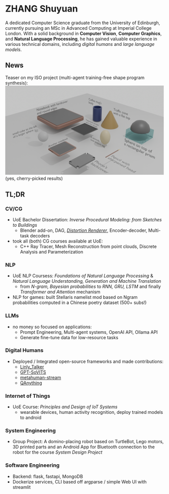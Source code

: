 # ZHANG Shuyuan

A dedicated Computer Science graduate from the University of Edinburgh, currently pursuing an MSc in Advanced Computing at Imperial College London. With a solid background in **Computer Vision**, **Computer Graphics**, and **Natural Language Processing**, he has gained valuable experience in various technical domains, including *digital humans* and *large language models*.

## News

Teaser on my ISO project (multi-agent training-free shape program synthesis): 
![gallery](./assets/img/gallery.png)
(yes, cherry-picked results)

## TL;DR

### CV/CG

- UoE Bachelor Dissertation: *Inverse Procedural Modeling: from Sketches to Buildings*
  - Blender add-on, DAG, [*Distortion Renderer*](https://github.com/SanBingYouYong/distortion-renderer), Encoder-decoder, Multi-task decoders
- took all (both) CG courses available at UoE:
  - C++ Ray Tracer, Mesh Reconstruction from point clouds, Discrete Analysis and Parameterization

### NLP

- UoE NLP Coursess: *Foundations of Natural Language Processing* & *Natural Language Understanding, Generation and Machine Translation*
  - from *N-gram, Bayesian probabilities* to *RNN, GRU, LSTM* and finally *Transformer and Attention* mechanism
- NLP for games: built Stellaris namelist mod based on Ngram probabilities computed in a Chinese poetry dataset (500+ subs!)

### LLMs

- no money so focused on applications:
  - Prompt Engineering, Multi-agent systems, OpenAI API, Ollama API
  - Generate fine-tune data for low-resource tasks

### Digital Humans

- Deployed / Integrated open-source frameworks and made contributions:
  - [Linly_Talker](https://github.com/Kedreamix/Linly-Talker)
  - [GPT-SoVITS](https://github.com/RVC-Boss/GPT-SoVITS)
  - [metahuman-stream](https://github.com/lipku/metahuman-stream)
  - [QAnything](https://github.com/netease-youdao/QAnything)

### Internet of Things

- UoE Course: *Principles and Design of IoT Systems*
  - wearable devices, human activity recognition, deploy trained models to android

### System Engineering

- Group Project: A domino-placing robot based on TurtleBot, Lego motors, 3D printed parts and an Android App for Bluetooth connection to the robot for the course *System Design Project*

### Software Engineering

- Backend: flask, fastapi, MongoDB
- Dockerize services, CLI based off argparse / simple Web UI with streamlit
